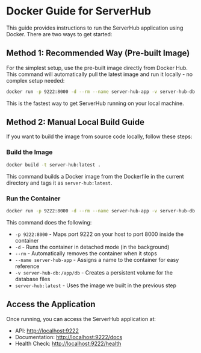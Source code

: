 # Docker Guide for ServerHub

This guide provides instructions to run the ServerHub application using Docker. There are two ways to get started:

## Method 1: Recommended Way (Pre-built Image)

For the simplest setup, use the pre-built image directly from Docker Hub. This command will automatically pull the latest image and run it locally - no complex setup needed:

```bash
docker run -p 9222:8000 -d --rm --name server-hub-app -v server-hub-db:/app/db yeminko/server-hub:latest
```

This is the fastest way to get ServerHub running on your local machine.

## Method 2: Manual Local Build Guide

If you want to build the image from source code locally, follow these steps:

### Build the Image

```bash
docker build -t server-hub:latest .
```

This command builds a Docker image from the Dockerfile in the current directory and tags it as `server-hub:latest`.

### Run the Container

```bash
docker run -p 9222:8000 -d --rm --name server-hub-app -v server-hub-db:/app/db server-hub:latest
```

This command does the following:

- `-p 9222:8000` - Maps port 9222 on your host to port 8000 inside the container
- `-d` - Runs the container in detached mode (in the background)
- `--rm` - Automatically removes the container when it stops
- `--name server-hub-app` - Assigns a name to the container for easy reference
- `-v server-hub-db:/app/db` - Creates a persistent volume for the database files
- `server-hub:latest` - Uses the image we built in the previous step

## Access the Application

Once running, you can access the ServerHub application at:

- API: <http://localhost:9222>
- Documentation: <http://localhost:9222/docs>
- Health Check: <http://localhost:9222/health>